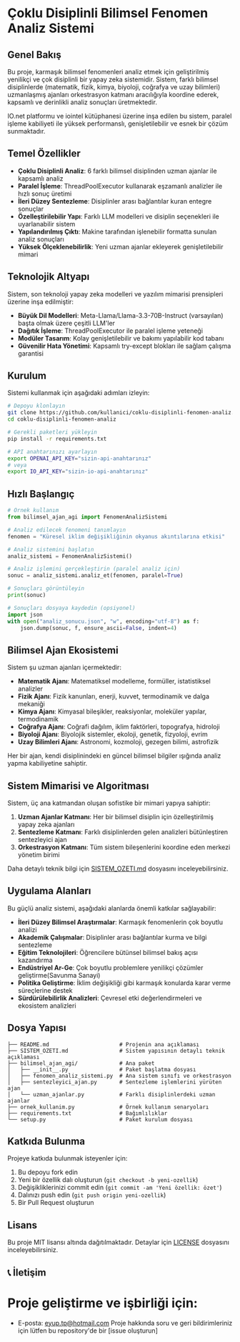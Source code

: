 # Çoklu Disiplinli Bilimsel Fenomen Analiz Sistemi

## Genel Bakış

Bu proje, karmaşık bilimsel fenomenleri analiz etmek için geliştirilmiş yenilikçi ve çok disiplinli bir yapay zeka sistemidir. Sistem, farklı bilimsel disiplinlerde (matematik, fizik, kimya, biyoloji, coğrafya ve uzay bilimleri) uzmanlaşmış ajanları orkestrasyon katmanı aracılığıyla koordine ederek, kapsamlı ve derinlikli analiz sonuçları üretmektedir.

IO.net platformu ve iointel kütüphanesi üzerine inşa edilen bu sistem, paralel işleme kabiliyeti ile yüksek performanslı, genişletilebilir ve esnek bir çözüm sunmaktadır.

## Temel Özellikler

- **Çoklu Disiplinli Analiz**: 6 farklı bilimsel disiplinden uzman ajanlar ile kapsamlı analiz
- **Paralel İşleme**: ThreadPoolExecutor kullanarak eşzamanlı analizler ile hızlı sonuç üretimi
- **İleri Düzey Sentezleme**: Disiplinler arası bağlantılar kuran entegre sonuçlar
- **Özelleştirilebilir Yapı**: Farklı LLM modelleri ve disiplin seçenekleri ile uyarlanabilir sistem
- **Yapılandırılmış Çıktı**: Makine tarafından işlenebilir formatta sunulan analiz sonuçları
- **Yüksek Ölçeklenebilirlik**: Yeni uzman ajanlar ekleyerek genişletilebilir mimari

## Teknolojik Altyapı

Sistem, son teknoloji yapay zeka modelleri ve yazılım mimarisi prensipleri üzerine inşa edilmiştir:

- **Büyük Dil Modelleri**: Meta-Llama/Llama-3.3-70B-Instruct (varsayılan) başta olmak üzere çeşitli LLM'ler
- **Dağıtık İşleme**: ThreadPoolExecutor ile paralel işleme yeteneği
- **Modüler Tasarım**: Kolay genişletilebilir ve bakımı yapılabilir kod tabanı
- **Güvenilir Hata Yönetimi**: Kapsamlı try-except blokları ile sağlam çalışma garantisi

## Kurulum

Sistemi kullanmak için aşağıdaki adımları izleyin:

```bash
# Depoyu klonlayın
git clone https://github.com/kullanici/coklu-disiplinli-fenomen-analiz.git
cd coklu-disiplinli-fenomen-analiz

# Gerekli paketleri yükleyin
pip install -r requirements.txt

# API anahtarınızı ayarlayın
export OPENAI_API_KEY="sizin-api-anahtarınız"
# veya
export IO_API_KEY="sizin-io-api-anahtarınız"
```

## Hızlı Başlangıç

```python
# Örnek kullanım
from bilimsel_ajan_agi import FenomenAnalizSistemi

# Analiz edilecek fenomeni tanımlayın
fenomen = "Küresel iklim değişikliğinin okyanus akıntılarına etkisi"

# Analiz sistemini başlatın
analiz_sistemi = FenomenAnalizSistemi()

# Analiz işlemini gerçekleştirin (paralel analiz için)
sonuc = analiz_sistemi.analiz_et(fenomen, paralel=True)

# Sonuçları görüntüleyin
print(sonuc)

# Sonuçları dosyaya kaydedin (opsiyonel)
import json
with open("analiz_sonucu.json", "w", encoding="utf-8") as f:
    json.dump(sonuc, f, ensure_ascii=False, indent=4)
```

## Bilimsel Ajan Ekosistemi

Sistem şu uzman ajanları içermektedir:

- **Matematik Ajanı**: Matematiksel modelleme, formüller, istatistiksel analizler
- **Fizik Ajanı**: Fizik kanunları, enerji, kuvvet, termodinamik ve dalga mekaniği
- **Kimya Ajanı**: Kimyasal bileşikler, reaksiyonlar, moleküler yapılar, termodinamik
- **Coğrafya Ajanı**: Coğrafi dağılım, iklim faktörleri, topografya, hidroloji
- **Biyoloji Ajanı**: Biyolojik sistemler, ekoloji, genetik, fizyoloji, evrim
- **Uzay Bilimleri Ajanı**: Astronomi, kozmoloji, gezegen bilimi, astrofizik

Her bir ajan, kendi disiplinindeki en güncel bilimsel bilgiler ışığında analiz yapma kabiliyetine sahiptir.

## Sistem Mimarisi ve Algoritması

Sistem, üç ana katmandan oluşan sofistike bir mimari yapıya sahiptir:

1. **Uzman Ajanlar Katmanı**: Her bir bilimsel disiplin için özelleştirilmiş yapay zeka ajanları
2. **Sentezleme Katmanı**: Farklı disiplinlerden gelen analizleri bütünleştiren sentezleyici ajan
3. **Orkestrasyon Katmanı**: Tüm sistem bileşenlerini koordine eden merkezi yönetim birimi

Daha detaylı teknik bilgi için [SISTEM_OZETI.md](SISTEM_OZETI.md) dosyasını inceleyebilirsiniz.

## Uygulama Alanları

Bu güçlü analiz sistemi, aşağıdaki alanlarda önemli katkılar sağlayabilir:

- **İleri Düzey Bilimsel Araştırmalar**: Karmaşık fenomenlerin çok boyutlu analizi
- **Akademik Çalışmalar**: Disiplinler arası bağlantılar kurma ve bilgi sentezleme
- **Eğitim Teknolojileri**: Öğrencilere bütünsel bilimsel bakış açısı kazandırma
- **Endüstriyel Ar-Ge**: Çok boyutlu problemlere yenilikçi çözümler geliştirme(Savunma Sanayi)
- **Politika Geliştirme**: İklim değişikliği gibi karmaşık konularda karar verme süreçlerine destek
- **Sürdürülebilirlik Analizleri**: Çevresel etki değerlendirmeleri ve ekosistem analizleri

## Dosya Yapısı

```
├── README.md                      # Projenin ana açıklaması
├── SISTEM_OZETI.md                # Sistem yapısının detaylı teknik açıklaması
├── bilimsel_ajan_agi/             # Ana paket
│   ├── __init__.py                # Paket başlatma dosyası
│   ├── fenomen_analiz_sistemi.py  # Ana sistem sınıfı ve orkestrasyon
│   ├── sentezleyici_ajan.py       # Sentezleme işlemlerini yürüten ajan
│   └── uzman_ajanlar.py           # Farklı disiplinlerdeki uzman ajanlar
├── ornek_kullanim.py              # Örnek kullanım senaryoları
├── requirements.txt               # Bağımlılıklar
└── setup.py                       # Paket kurulum dosyası 
```

## Katkıda Bulunma

Projeye katkıda bulunmak isteyenler için:

1. Bu depoyu fork edin
2. Yeni bir özellik dalı oluşturun (`git checkout -b yeni-ozellik`)
3. Değişikliklerinizi commit edin (`git commit -am 'Yeni özellik: özet'`)
4. Dalınızı push edin (`git push origin yeni-ozellik`)
5. Bir Pull Request oluşturun

## Lisans

Bu proje MIT lisansı altında dağıtılmaktadır. Detaylar için [LICENSE](LICENSE) dosyasını inceleyebilirsiniz.


## 📞 İletişim
# Proje geliştirme ve işbirliği için:
 - E-posta: [eyup.tp@hotmail.com](mailto:eyup.tp@hotmail.com)
Proje hakkında soru ve geri bildirimleriniz için lütfen bu repository'de bir [issue oluşturun]